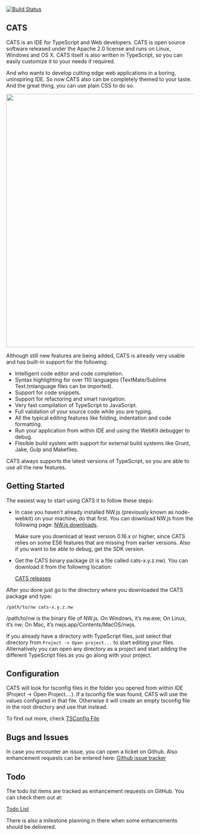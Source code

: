 [![Build Status](https://travis-ci.org/jbaron/cats.svg?branch=master)](https://travis-ci.org/jbaron/cats)

## CATS

CATS is an IDE for TypeScript and Web developers. CATS is open source software released under the Apache 2.0 license 
and runs on Linux, Windows and OS X.  CATS itself is also written in TypeScript, so you can easily 
customize it to your needs if required.

And who wants to develop cutting edge web applications in a boring, uninspiring IDE. So now CATS 
also can be completely themed to your taste. And the great thing, you can use plain CSS to do so.


<img width="680" src="https://raw.github.com/jbaron/cats/master/artifacts/cats_screenshot.png" />



Although still new features are being added, CATS is already very usable and has built-in support for 
the following: 

- Intelligent code editor and code completion.
- Syntax highlighting for over 110 languages (TextMate/Sublime Text.tmlanguage files can be imported).
- Support for code snippets.
- Support for refactoring and smart navigation.
- Very fast compilation of TypeScript to JavaScript.
- Full validation of your source code while you are typing.
- All the typical editing features like folding, indentation and code formatting.
- Run your application from within IDE and using the WebKit debugger to debug.
- Flexible build system with support for external build systems like Grunt, Jake, Gulp and Makefiles.

CATS always supports the latest versions of TypeScript, so you are able to use all the new features.

## Getting Started

The easiest way to start using CATS it to follow these steps:

* In case you haven't already installed NW.js (previously known as node-webkit) on your machine, do that first. 
  You can download NW.js from the following page: [NW.js downloads](http://nwjs.io/downloads/). 

  Make sure you download at least version 0.16.x or higher, since CATS relies on some ES6 features that are missing 
  from earlier versions. Also if you want to be able to debug, get the SDK version.

* Get the CATS binary package (it is a file called cats-x.y.z.nw). You can download it from the following location:

  [CATS releases](https://github.com/jbaron/cats/releases/) 
  
  
After you done just go to the directory where you downloaded the CATS package and type:

```shell
/path/to/nw cats-x.y.z.nw
```

/path/to/nw is the binary file of NW.js. On Windows, it’s nw.exe; On Linux, it’s nw; On Mac, it’s nwjs.app/Contents/MacOS/nwjs.


If you already have a directory with TypeScript files, just select that directory from `Project -> Open project...`
to start editing your files. Alternatively you can open any directory as a project and start adding the
different TypeScript files as you go along with your project.


## Configuration

CATS will look for tsconfig files in the folder you opened from within IDE (Project -> Open Project....). 
If a tsconfig file was found, CATS will use the values configured in that file. Otherwise it will 
create an empty tsconfig file in the root directory and use that instead.

To find out more, check [TSConfig File](https://github.com/jbaron/cats/wiki/TSConfig-File)


## Bugs and Issues

In case you encounter an issue, you can open a ticket on Github. 
Also enhancement requests can be entered here: [Github issue tracker](https://github.com/jbaron/cats/issues)


## Todo

The todo list items are tracked as enhancement requests on GitHub. You can check them out at:

[Todo List](https://github.com/jbaron/cats/issues?labels=enhancement&page=1&state=open)

There is also a milestone planning in there when some enhancements should be delivered. 

